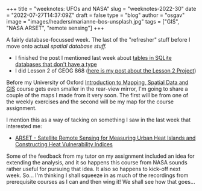 
+++
title = "weeknotes: UFOs and NASA"
slug = "weeknotes-2022-30"
date = "2022-07-27T14:37:09Z"
draft = false
type = "blog"
author = "osgav"
image = "images/headers/marianne-bos-unsplash.jpg"
tags = ["GIS", "NASA ARSET", "remote sensing"]
+++

A fairly database-focussed week. The last of the "refresher" stuff before I move onto actual *spatial database stuff.*

<!--more-->

- I finished the post I mentioned last week about [tables in SQLite databases that don't have a type](/blog/sqlite-database-where-not-filtering.html)
- I did Lesson 2 of GEOG 868 ([here is my post about the Lesson 2 Project](/blog/ufo-investigation-organization.html))

Before my University of Oxford [Introduction to Mapping, Spatial Data and GIS](https://www.conted.ox.ac.uk/courses/introducing-mapping-spatial-data-and-gis-online) course gets even smaller in the rear-view mirror, I'm going to share a couple of the maps I made from it very soon. The first will be from one of the weekly exercises and the second will be my map for the course assignment. 

I mention this as a way of tacking on something I saw in the last week that interested me:

- [ARSET - Satellite Remote Sensing for Measuring Urban Heat Islands and Constructing Heat Vulnerability Indices](https://appliedsciences.nasa.gov/join-mission/training/english/arset-satellite-remote-sensing-measuring-urban-heat-islands-and)

Some of the feedback from my tutor on my assignment included an idea for extending the analysis, and it so happens this course from NASA sounds rather useful for pursuing that idea. It also so happens to kick-off next week. So... I'm thinking I shall squeeze in as much of the recordings from prerequisite courses as I can and then wing it! We shall see how that goes...
